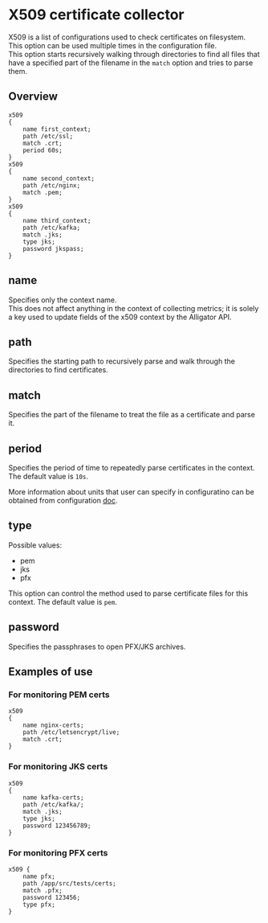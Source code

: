 # X509 certificate collector 
X509 is a list of configurations used to check certificates on filesystem. This option can be used multiple times in the configuration file.\
This option starts recursively walking through directories to find all files that have a specified part of the filename in the `match` option and tries to parse them.

## Overview
```
x509
{
    name first_context;
    path /etc/ssl;
    match .crt;
    period 60s;
}
x509
{
    name second_context;
    path /etc/nginx;
    match .pem;
}
x509
{
    name third_context;
    path /etc/kafka;
    match .jks;
    type jks;
    password jkspass;
}
```

## name
Specifies only the context name.\
This does not affect anything in the context of collecting metrics; it is solely a key used to update fields of the x509 context by the Alligator API.

## path
Specifies the starting path to recursively parse and walk through the directories to find certificates.

## match
Specifies the part of the filename to treat the file as a certificate and parse it.

## period
Specifies the period of time to repeatedly parse certificates in the context. The default value is `10s`.

More information about units that user can specify in configuratino can be obtained from configuration [doc](https://github.com/alligatormon/alligator/blob/master/doc/configuration.md).

## type
Possible values:
- pem
- jks
- pfx

This option can control the method used to parse certificate files for this context. The default value is `pem`.

## password
Specifies the passphrases to open PFX/JKS archives.

## Examples of use

### For monitoring PEM certs
```
x509
{
    name nginx-certs;
    path /etc/letsencrypt/live;
    match .crt;
}
```

### For monitoring JKS certs
```
x509
{
    name kafka-certs;
    path /etc/kafka/;
    match .jks;
    type jks;
    password 123456789;
}
```

### For monitoring PFX certs
```
x509 {
    name pfx;
    path /app/src/tests/certs;
    match .pfx;
    password 123456;
    type pfx;
}
```
